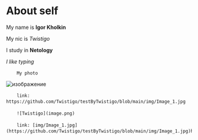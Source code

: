 # About self

My name is **Igor Kholkin**

My nic is _Twistigo_

I study in **Netology**

_I like typing_

        My photo
![изображение](https://github.com/Twistigo/testByTwistigo/assets/144549240/22c0db70-50d9-4b6f-8b0a-3eb47245bf74)


        link: https://github.com/Twistigo/testByTwistigo/blob/main/img/Image_1.jpg

        ![Twistigo](image.png)

        link: [img/Image_1.jpg](https://github.com/Twistigo/testByTwistigo/blob/main/img/Image_1.jpg)https://github.com/Twistigo/testByTwistigo/blob/main/img/Image_1.jpg
        

